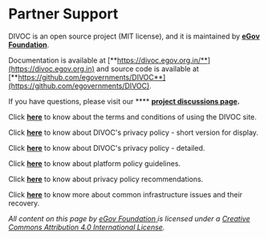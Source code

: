 # Partner Support

DIVOC is an open source project (MIT license), and it is maintained by [**eGov Foundation**](https://egov.org.in).

Documentation is available at [**https://divoc.egov.org.in/**](https://divoc.egov.org.in) and source code is available at [**https://github.com/egovernments/DIVOC**](https://github.com/egovernments/DIVOC).

If you have questions, please visit our **** [**project discussions page**](https://github.com/egovernments/DIVOC/discussions)**.**&#x20;

Click [**here**](about-project-team/terms-and-conditions-of-using-the-divoc-site.md) to know about the terms and conditions of using the DIVOC site.

Click [**here**](about-project-team/privacy-policy-short-version-for-display.md) to know about DIVOC's privacy policy - short version for display.

Click [**here**](about-project-team/privacy-policy-detailed.md) to know about DIVOC's privacy policy - detailed.&#x20;

Click [**here**](../implementing-divoc/platform-policy-guidelines.md) to know about platform policy guidelines.

Click [**here**](../implementing-divoc/privacy-policy-recommendations.md) to know about privacy policy recommendations.

Click [**here**](about-project-team/common-infrastructure-issues-and-their-recovery-instructions.md) to know more about common infrastructure issues and their recovery.&#x20;



_All content on this page by_ [_eGov Foundation_ ](https://egov.org.in/)_is licensed under a_ [_Creative Commons Attribution 4.0 International License_](http://creativecommons.org/licenses/by/4.0/)_._
